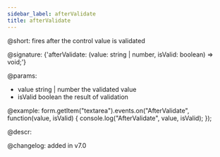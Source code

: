 ```yaml
---
sidebar_label: afterValidate
title: afterValidate
---          
```


@short: fires after the control value is validated

@signature: {'afterValidate: (value: string | number, isValid: boolean) => void;'}
 
@params:
- value       string | number    the validated value
- isValid     boolean     the result of validation

@example:
form.getItem("textarea").events.on("AfterValidate", function(value, isValid) {
    console.log("AfterValidate", value, isValid);
});

@descr:

@changelog: added in v7.0

[comment]: # (@relatedapi: form/api/textarea/textarea_validate_method.md)
